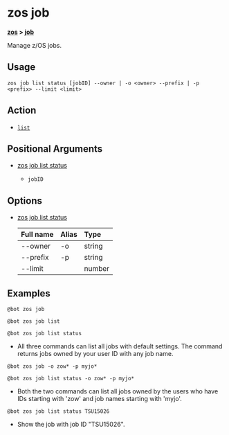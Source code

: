 # zos job

**[zos](../zos-article) > [job](job-article)**

Manage z/OS jobs.  <!--job-description-->

## Usage

`zos job list status [jobID] --owner | -o <owner> --prefix | -p <prefix> --limit <limit>`

## Action

- [`list`](./list/list)

## Positional Arguments

-  [zos job list status](./list/zos-job-list-status#positional-arguments)

    - `jobID`

## Options

- [zos job list status](./list/zos-job-list-status#options)

    | Full name  | Alias | Type |
    | :---- | :----  | :---- |
    | --owner | -o | string |
    | --prefix | -p | string |
    | --limit |  | number |

## Examples
```
@bot zos job 
```
```
@bot zos job list
```
```
@bot zos job list status
```

- All three commands can list all jobs with default settings. The command returns jobs owned by your user ID with any job name.

```
@bot zos job -o zow* -p myjo*
```
```
@bot zos job list status -o zow* -p myjo*
``` 

- Both the two commands can list all jobs owned by the users who have IDs starting with 'zow' and job names starting with 'myjo'.

```
@bot zos job list status TSU15026
```
   
 - Show the job with job ID "TSU15026".
